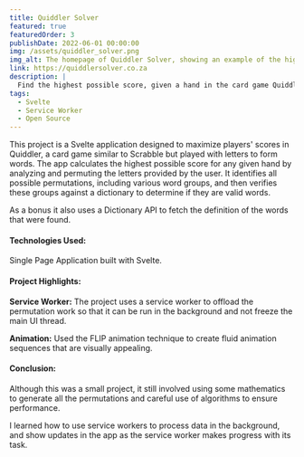 ```yaml
---
title: Quiddler Solver
featured: true
featuredOrder: 3
publishDate: 2022-06-01 00:00:00
img: /assets/quiddler_solver.png
img_alt: The homepage of Quiddler Solver, showing an example of the highest score for a 7 card hand
link: https://quiddlersolver.co.za
description: |
  Find the highest possible score, given a hand in the card game Quiddler
tags:
  - Svelte
  - Service Worker
  - Open Source
---
```


This project is a Svelte application designed to maximize players' scores in Quiddler, a card game similar to Scrabble but played with letters to form words. The app calculates the highest possible score for any given hand by analyzing and permuting the letters provided by the user.
It identifies all possible permutations, including various word groups, and then verifies these groups against a dictionary to determine if they are  valid words.

As a bonus it also uses a Dictionary API to fetch the definition of the words that were found.

#### Technologies Used:

Single Page Application built with Svelte. 

#### Project Highlights:

**Service Worker:** The project uses a service worker to offload the permutation work so that it can be run in the background and not freeze the main UI thread.

**Animation:** Used the FLIP animation technique to create fluid animation sequences that are visually appealing. 

#### Conclusion:

Although this was a small project, it still involved using some mathematics to generate all the permutations and careful use of algorithms to ensure performance. 

I learned how to use service workers to process data in the background, and show updates in the app as the service worker makes progress with its task.
